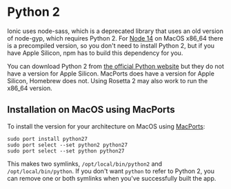# Python 2

Ionic uses node-sass, which is a deprecated library that uses an old
version of node-gyp, which requires Python 2.  For [Node 14](NODE14.md)
on MacOS x86_64 there is a precompiled version, so you don't need to
install Python 2, but if you have Apple Silicon, npm has to build this
dependency for you.

You can download Python 2 from [the official Python website](https://www.python.org/downloads/release/python-2718/)
but they do not have a version for Apple Silicon.  MacPorts does have a
version for Apple Silicon, Homebrew does not.  Using Rosetta 2 may also
work to run the x86_64 version.


## Installation on MacOS using MacPorts

To install the version for your architecture on MacOS using [MacPorts](https://www.macports.org/install.php):

	sudo port install python27
	sudo port select --set python2 python27
	sudo port select --set python python27

This makes two symlinks, `/opt/local/bin/python2` and `/opt/local/bin/python`.
If you don't want `python` to refer to Python 2, you can remove one or both
symlinks when you've successfully built the app.
